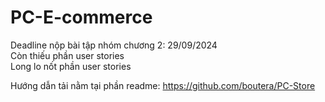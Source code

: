 # PC-E-commerce <br />
Deadline nộp bài tập nhóm chương 2: 29/09/2024  <br />
Còn thiếu phần user stories  <br />
Long lo nốt phần user stories <br /> 

Hướng dẫn tải nằm tại phần readme: https://github.com/boutera/PC-Store
